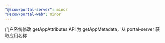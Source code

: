 ```yaml
---
"@scow/portal-server": minor
"@scow/portal-web": minor
---
```


门户系统修改 getAppAttributes API 为 getAppMetadata，从 portal-server 获取应用名称

